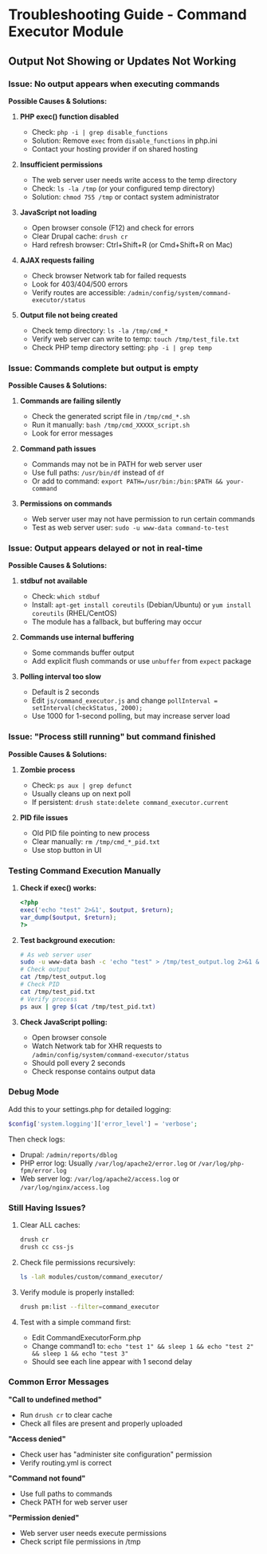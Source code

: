 # Troubleshooting Guide - Command Executor Module

## Output Not Showing or Updates Not Working

### Issue: No output appears when executing commands

**Possible Causes & Solutions:**

1. **PHP exec() function disabled**
   - Check: `php -i | grep disable_functions`
   - Solution: Remove `exec` from `disable_functions` in php.ini
   - Contact your hosting provider if on shared hosting

2. **Insufficient permissions**
   - The web server user needs write access to the temp directory
   - Check: `ls -la /tmp` (or your configured temp directory)
   - Solution: `chmod 755 /tmp` or contact system administrator

3. **JavaScript not loading**
   - Open browser console (F12) and check for errors
   - Clear Drupal cache: `drush cr`
   - Hard refresh browser: Ctrl+Shift+R (or Cmd+Shift+R on Mac)

4. **AJAX requests failing**
   - Check browser Network tab for failed requests
   - Look for 403/404/500 errors
   - Verify routes are accessible: `/admin/config/system/command-executor/status`

5. **Output file not being created**
   - Check temp directory: `ls -la /tmp/cmd_*`
   - Verify web server can write to temp: `touch /tmp/test_file.txt`
   - Check PHP temp directory setting: `php -i | grep temp`

### Issue: Commands complete but output is empty

**Possible Causes & Solutions:**

1. **Commands are failing silently**
   - Check the generated script file in `/tmp/cmd_*.sh`
   - Run it manually: `bash /tmp/cmd_XXXXX_script.sh`
   - Look for error messages

2. **Command path issues**
   - Commands may not be in PATH for web server user
   - Use full paths: `/usr/bin/df` instead of `df`
   - Or add to command: `export PATH=/usr/bin:/bin:$PATH && your-command`

3. **Permissions on commands**
   - Web server user may not have permission to run certain commands
   - Test as web server user: `sudo -u www-data command-to-test`

### Issue: Output appears delayed or not in real-time

**Possible Causes & Solutions:**

1. **stdbuf not available**
   - Check: `which stdbuf`
   - Install: `apt-get install coreutils` (Debian/Ubuntu) or `yum install coreutils` (RHEL/CentOS)
   - The module has a fallback, but buffering may occur

2. **Commands use internal buffering**
   - Some commands buffer output
   - Add explicit flush commands or use `unbuffer` from `expect` package

3. **Polling interval too slow**
   - Default is 2 seconds
   - Edit `js/command_executor.js` and change `pollInterval = setInterval(checkStatus, 2000);`
   - Use 1000 for 1-second polling, but may increase server load

### Issue: "Process still running" but command finished

**Possible Causes & Solutions:**

1. **Zombie process**
   - Check: `ps aux | grep defunct`
   - Usually cleans up on next poll
   - If persistent: `drush state:delete command_executor.current`

2. **PID file issues**
   - Old PID file pointing to new process
   - Clear manually: `rm /tmp/cmd_*_pid.txt`
   - Use stop button in UI

### Testing Command Execution Manually

1. **Check if exec() works:**
   ```php
   <?php
   exec('echo "test" 2>&1', $output, $return);
   var_dump($output, $return);
   ?>
   ```

2. **Test background execution:**
   ```bash
   # As web server user
   sudo -u www-data bash -c 'echo "test" > /tmp/test_output.log 2>&1 & echo $! > /tmp/test_pid.txt'
   # Check output
   cat /tmp/test_output.log
   # Check PID
   cat /tmp/test_pid.txt
   # Verify process
   ps aux | grep $(cat /tmp/test_pid.txt)
   ```

3. **Check JavaScript polling:**
   - Open browser console
   - Watch Network tab for XHR requests to `/admin/config/system/command-executor/status`
   - Should poll every 2 seconds
   - Check response contains output data

### Debug Mode

Add this to your settings.php for detailed logging:

```php
$config['system.logging']['error_level'] = 'verbose';
```

Then check logs:
- Drupal: `/admin/reports/dblog`
- PHP error log: Usually `/var/log/apache2/error.log` or `/var/log/php-fpm/error.log`
- Web server log: `/var/log/apache2/access.log` or `/var/log/nginx/access.log`

### Still Having Issues?

1. Clear ALL caches:
   ```bash
   drush cr
   drush cc css-js
   ```

2. Check file permissions recursively:
   ```bash
   ls -laR modules/custom/command_executor/
   ```

3. Verify module is properly installed:
   ```bash
   drush pm:list --filter=command_executor
   ```

4. Test with a simple command first:
   - Edit CommandExecutorForm.php
   - Change command1 to: `echo "test 1" && sleep 1 && echo "test 2" && sleep 1 && echo "test 3"`
   - Should see each line appear with 1 second delay

### Common Error Messages

**"Call to undefined method"**
- Run `drush cr` to clear cache
- Check all files are present and properly uploaded

**"Access denied"**
- Check user has "administer site configuration" permission
- Verify routing.yml is correct

**"Command not found"**
- Use full paths to commands
- Check PATH for web server user

**"Permission denied"**
- Web server user needs execute permissions
- Check script file permissions in /tmp
